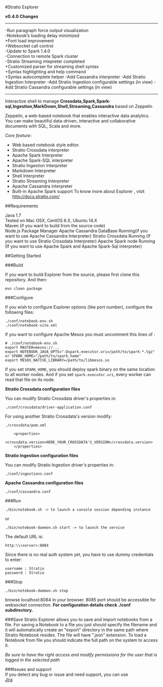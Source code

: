 #Stratio Explorer



**v0.4.0 Changes**

--------------------------------------------------------

-Run paragraph force output visualization   
-Notebook’s loading delay minimized  
    +Font load improvement  
    +Websocket call control  
-Update to Spark 1.4.0   
-Connection to remote Spark cluster  
-Stratio Streaming intepreter completed  
    +Customized parser for streaming shell syntax  
    +Syntax highlighting and help command   
    +Syntax autocomplete helper
-Add Cassandra interpreter
-Add Stratio Ingestion Interpreter
-Add Stratio Ingestion configurable settings (in view)
-Add Stratio Cassandra configurable settings (in view)
    
--------------------------------------------------------



Interactive shell to manage **Crossdata,Spark,Spark-sql,Ingestion,MarkDown,Shell,Streaming,Cassandra** based on Zeppelin

Zeppelin, a web-based notebook that enables interactive data analytics. You can make beautiful data-driven, interactive and collaborative documents with SQL, Scala and more.

_Core feature_:

+ Web based notebook style editor.
+ Stratio Crossdata interpreter
+ Apache Spark Interpreter
+ Apache Spark-SQL interpreter
+ Stratio Ingestion Interpreter
+ Markdown Interpreter
+ Shell Interpreter
+ Stratio Streaming Interpreter
+ Apache Cassandra interpreter
+ Built-in Apache Spark support
To know more about Explorer , visit http://docs.stratio.com/

##Requirements

Java 1.7  
Tested on Mac OSX, CentOS 6.X, Ubuntu 14.X   
Maven (if you want to build from the source code)  
Node.js Package Manager
Apache Cassandra DataBase Running(if you want to use Apache Cassandra Interpreter)
Stratio Crossdata Running (If you want to use Stratio Crossdata Interpreter)
Apache Spark node Running (If you want to use Apache Spark and Apache Spark-Sql interpreter)

##Getting Started


###Build

If you want to build Explorer from the source, please first clone this repository. And then:
```
mvn clean package
```

###Configure

If you wish to configure Explorer options (like port number), configure the following files:
```
./conf/notebook-env.sh
./conf/notebook-site.xml
```
If you want to configure Apache Mesos you must uncomment this lines of :

    # ./conf/notebook-env.sh
    export MASTER=mesos://...
    export NOTEBOOK_JAVA_OPTS="-Dspark.executor.uri=/path/to/spark-*.tgz" or SPARK_HOME="/path/to/spark_home"
    export MESOS_NATIVE_LIBRARY=/path/to/libmesos.so
    
If you set `SPARK_HOME`, you should deploy spark binary on the same location to all worker nodes. And if you set `spark.executor.uri`, every worker can read that file on its node.

**Stratio Crossdata configuration files**

You can modify Stratio Crossdata driver's properties in:
```
./conf/crossdata/driver-application.conf
```  
For using another Stratio Crossdata's version modify:
```
./crossdata/pom.xml
```  

```
    <properties>
        <crossdata.version>HERE_YOUR_CROSSDATA'S_VERSION</crossdata.version>
    </properties>
```  

**Stratio Ingestion configuration files**

You can modify Stratio Ingestion driver's properties in:

```
./conf/ingestions.conf
```
**Apache Cassandra configuration files**

```
./conf/cassandra.conf
```
###Run
```
./bin/notebook.sh -> to launch a console session depending instance 
```  
or   
```
./bin/notebook-daemon.sh start -> to launch the service
```  

The default URL is:
```
http:\\<server>:8084
```
Since there is no real auth system yet, you have to use dummy credentials to enter:

```
username : Stratio
password : Stratio
```

###Stop
```
./bin/notebook-daemon.sh stop
```

browse localhost:8084 in your browser. 8085 port should be accessible for websocket connection.
**For configuration details check ./conf subdirectory.**

###Save
Stratio Explorer allows you to save and import notebooks from a file.
For saving a Notebook to a file you just should specify the filename and it will automatically create an "export"
directory in the same path where Stratio Notebook resides. The file will have ".json" extension.
To load a Notebook from file you should indicate the full path on the system to access it.

*Be sure to have the right access and modify permissions for the user that is logged in the selected path*  

###Issues and support  
If you detect any bug or issue and need support, you can use  
[Jira](http://crossdata.atlassian.net/)
